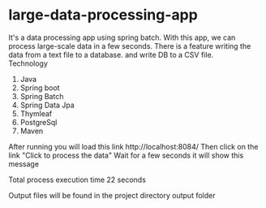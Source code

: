 # large-data-processing-app
It's a data processing app using spring batch. With this app, we can process large-scale data in a few seconds.
There is a feature writing the data from a text file to a database. and write DB to a CSV file.  
Technology
1) Java
2) Spring boot
3) Spring Batch
4) Spring Data Jpa
5) Thymleaf
6) PostgreSql
7) Maven

After running you will load this link
http://localhost:8084/
Then click on the link "Click to process the data"
Wait for a few seconds it will show this message

Total process execution time 22 seconds

Output files will be found in the project directory output folder

